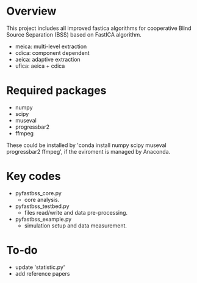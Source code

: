 # Overview
This project includes all improved fastica algorithms for cooperative Blind Source Separation (BSS) based on FastICA algorithm.
- meica: multi-level extraction
- cdica: component dependent
- aeica: adaptive extraction
- ufica: aeica + cdica

# Required packages
- numpy
- scipy
- museval
- progressbar2
- ffmpeg

These could be installed by 'conda install numpy scipy museval progressbar2 ffmpeg', if the eviroment is managed by Anaconda.

# Key codes
- pyfastbss_core.py
  - core analysis.
- pyfastbss_testbed.py
  - files read/write and data pre-processing.
- pyfastbss_example.py
  - simulation setup and data measurement.

# To-do
- update 'statistic.py'
- add reference papers
